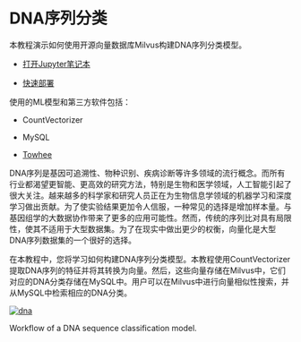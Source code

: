 DNA序列分类
=======

本教程演示如何使用开源向量数据库Milvus构建DNA序列分类模型。

* [打开Jupyter笔记本](https://github.com/milvus-io/bootcamp/blob/master/solutions/medical/dna_sequence_classification/dna_sequence_classification.ipynb)

* [快速部署](https://github.com/milvus-io/bootcamp/blob/master/solutions/medical/dna_sequence_classification/quick_deploy)

使用的ML模型和第三方软件包括：

* CountVectorizer

* MySQL

* [Towhee](https://towhee.io/)

DNA序列是基因可追溯性、物种识别、疾病诊断等许多领域的流行概念。而所有行业都渴望更智能、更高效的研究方法，特别是生物和医学领域，人工智能引起了很大关注。越来越多的科学家和研究人员正在为生物信息学领域的机器学习和深度学习做出贡献。为了使实验结果更加令人信服，一种常见的选择是增加样本量。与基因组学的大数据协作带来了更多的应用可能性。然而，传统的序列比对具有局限性，使其不适用于大型数据集。为了在现实中做出更少的权衡，向量化是大型DNA序列数据集的一个很好的选择。

在本教程中，您将学习如何构建DNA序列分类模型。本教程使用CountVectorizer提取DNA序列的特征并将其转换为向量。然后，这些向量存储在Milvus中，它们对应的DNA分类存储在MySQL中。用户可以在Milvus中进行向量相似性搜索，并从MySQL中检索相应的DNA分类。

[![dna](https://milvus.io/static/2ea19b2d3f624295527d3a0d330d808e/c9fe3/dna.png "Workflow of a DNA sequence classification model.")](https://milvus.io/static/2ea19b2d3f624295527d3a0d330d808e/c9fe3/dna.png)

Workflow of a DNA sequence classification model.


